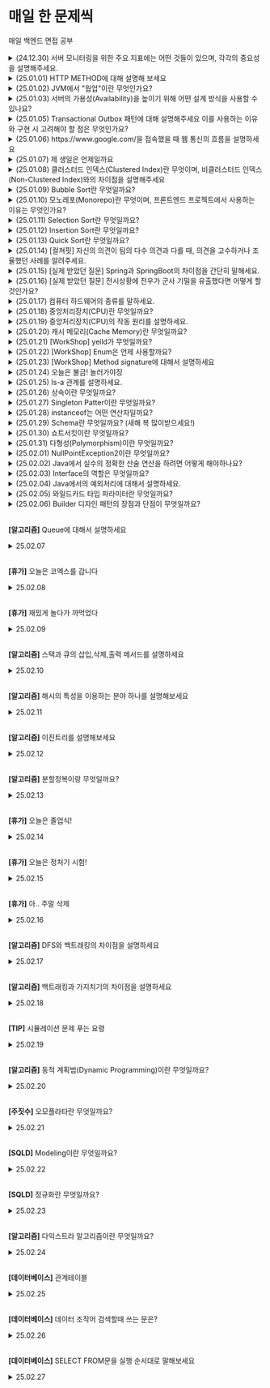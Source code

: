 # 매일 한 문제씩
매일 백엔드 면접 공부

<details>
  <summary>(24.12.30) 서버 모니터링을 위한 주요 지표에는 어떤 것들이 있으며, 각각의 중요성을 설명해주세요.</summary>
  <p>- 서버 모니터링의 주요 지표로는 CPU 사용률(서버 과부하 여부를 판단), 메모리 사용률(메모리 부족이나 누수 감지), 디스크 I/O(입출력 병목 현상 확인), 네트워크 대역폭(트래픽 과부하 및 비정상 활동 감지) 등이 있습니다. 이 지표들은 서버 성능 최적화와 장애 예방을 위해 필수적으로 모니터링해야 합니다. 각각은 시스템의 안정성과 효율성을 유지하는 데 중요한 역할을 합니다.</p>
</details>

<details>
  <summary>(25.01.01) HTTP METHOD에 대해 설명해 보세요</summary>
  <p>- HTTP 메서드는 클라이언트가 서버에 요청하는 방식과 의도를 나타냅니다. GET은 데이터를 조회할 때, POST는 데이터를 생성하거나 전송할 때, PUT은 데이터를 전체적으로 수정하거나 생성할 때, PATCH는 데이터를 부분적으로 수정할 때, DELETE는 데이터를 삭제할 때 사용됩니다. 각 메서드는 특정 상황에 맞게 선택하여 사용됩니다.</p>
</details>

<details>
  <summary>(25.01.02) JVM에서 "웜업"이란 무엇인가요?</summary>
  <p>- JVM에서 "웜업"이란 애플리케이션 초기 실행 단계에서 JIT 컴파일러가 자주 호출되는 메서드(핫스팟)를 네이티브 코드로 컴파일하고 최적화하여 성능을 점차적으로 끌어올리는 과정입니다. 이는 인터프리터 방식으로 시작한 실행이 최적화된 네이티브 코드로 전환되며 성능이 안정화되는 데 중요한 역할을 합니다.</p>
</details>

<details>
  <summary>(25.01.03) 서버의 가용성(Availability)을 높이기 위해 어떤 설계 방식을 사용할 수 있나요?</summary>
  <p>- 서버의 가용성을 높이려면 여러 서버에 일을 나눠주는 로드 밸런싱을 사용해 한 서버가 고장나도 다른 서버가 대신 일하도록 하면 됩니다. 또, 중요한 서버를 여러 개 만들어 두는 이중화로 한 서버가 멈춰도 나머지가 계속 작동하게 할 수 있어요. 마지막으로, 서버를 24시간 감시하고 문제를 빨리 고치는 모니터링도 필요합니다.</p>
</details>

<details>
  <summary>(25.01.05) Transactional Outbox 패턴에 대해 설명해주세요 이를 사용하는 이유와 구현 시 고려해야 할 점은 무엇인가요?</summary>
  <p>- Transactional Outbox 패턴은 데이터베이스 트랜잭션과 메시지 발행을 원자적으로 처리하기 위한 설계 방식입니다. 데이터를 저장할 때 메시지를 함께 "Outbox" 테이블에 기록하고, 이후 메시지 브로커로 전송합니다. 이를 사용하면 데이터 일관성과 메시지 전달의 신뢰성을 확보할 수 있습니다. 구현 시 Outbox 테이블의 데이터 정리 정책과 메시지 전송 실패 시 재처리를 고려해야 하며, 메시지가 중복될 수 있으므로 중복 방지 로직도 필요합니다. 이 패턴은 분산 시스템에서 데이터와 이벤트의 정합성을 유지하는 데 유용합니다.</p>
</details>

<details>
  <summary>(25.01.06) https://www.google.com/을 접속했을 때 웹 통신의 흐름을 설명하세요</summary>
  <p>- 브라우저는 DNS를 통해 IP 주소를 조회하고, HTTPS 요청을 서버로 보내며, 서버는 TLS 핸드셰이크를 통해 안전한 연결을 설정한 후 응답 데이터를 전송해 브라우저가 이를 렌더링합니다.</p>
</details>

<details>
  <summary>(25.01.07) 제 생일은 언제일까요</summary>
  <p>- 오늘입니다. 축하해주세요!</p>
</details>

<details>
  <summary>(25.01.08) 클러스터드 인덱스(Clustered Index)란 무엇이며, 비클러스터드 인덱스(Non-Clustered Index)와의 차이점을 설명해주세요</summary>
  <p>- 클러스터드 인덱스는 내부 힙 자료구조에 있는 실제 데이터 정렬에 영향을 끼칩니다.
일반적으로 PK가 이 클러스터 인덱스로 지정되어있으며 비클러스터 인덱스의 경우 실제 데이터 정렬에는 영향을 끼치지 않습니다. 대신 인덱스를 관리하는 자료구조에 해당 데이터를 찾기위한 주소를 관리합니다. 이때, 다만 dbms에 따라 차이가 있을 수 있습니다. 예를 들어 사용중인 Postgres는 PK라고 할지라도 실제 정렬엔 영향을 가하진 않습니다.</p>
</details>

<details>
  <summary>(25.01.09) Bubble Sort란 무엇일까요?</summary>
  <p>- Bubble Sort는 Selection Sort와 유사한 알고리즘으로 서로 인접한 두 원소의 대소를 비교하고, 조건에 맞지 않다면 자리를 교환하며 정렬하는 알고리즘입니다.</p>
</details>

<details>
  <summary>(25.01.10) 모노레포(Monorepo)란 무엇이며, 프론트엔드 프로젝트에서 사용하는 이유는 무엇인가요?</summary>
  <p>- 모노레포(Monorepo)는 여러 프로젝트의 코드를 하나의 저장소에서 관리하는 방식입니다. 프론트엔드 프로젝트에서는 주로 컴포넌트 라이브러리, 웹 애플리케이션, 유틸리티 패키지 등을 통합적으로 관리하기 위해 사용됩니다. 이 방식은 코드 재사용성과 일관성을 높이고, 단일 저장소 내에서 변경사항을 쉽게 추적할 수 있어 협업 효율성을 극대화하는 데 유리합니다. 특히, 대규모 프로젝트에서 의존성과 버전 관리를 체계적으로 할 수 있다는 점이 큰 장점입니다.</p>
</details>

<details>
  <summary>(25.01.11) Selection Sort란 무엇일까요?</summary>
  <p>- Selection Sort는 Bubble Sort과 유사한 알고리즘으로, 해당 순서에 원소를 넣을 위치는 이미 정해져 있고, 어떤 원소를 넣을지 선택하는 알고리즘입니다. Selection Sort와 Insertion Sort를 헷갈려하는 사람들이 종종 있는데, Selection Sort는 배열에서 해당 자리를 선택하고 그 자리에 오는 값을 찾는 것이라고 생각하면 편합니다.</p>
</details>

<details>
  <summary>(25.01.12) Insertion Sort란 무엇일까요?</summary>
  <p>- 손 안의 카드를 정렬하는 방법과 유사합니다. Insertion Sort는 Selection Sort와 유사하지만, 좀 더 효율적인 정렬 알고리즘입니다. Insertion Sort는 2번째 원소부터 시작하여 그 앞(왼쪽)의 원소들과 비교하여 삽입할 위치를 지정한 후, 원소를 뒤로 옮기고 지정된 자리에 자료를 삽입 하여 정렬하는 알고리즘입니다. 최선의 경우 O(N)이라는 엄청나게 빠른 효율성을 가지고 있어, 다른 정렬 알고리즘의 일부로 사용될 만큼 좋은 정렬 알고리즘입니다.</p>
</details>

<details>
  <summary>(25.01.13) Quick Sort란 무엇일까요?</summary>
  <p>- Quick Sort은 분할 정복(divide and conquer) 방법 을 통해 주어진 배열을 정렬합니다.
  (분할 정복(divide and conquer) 방법 : 문제를 작은 2개의 문제로 분리하고 각각을 해결한 다음, 결과를 모아서 원래의 문제를 해결하는 전략) 
  Quick Sort은 불안정 정렬에 속하며, 다른 원소와의 비교만으로 정렬을 수행하는 비교 정렬에 속한다. 또한 Merge Sort와 달리 Quick Sort는 배열을 비균등하게 분할합니다</p>
</details>

<details>
  <summary>(25.01.14) [컬쳐핏] 자신의 의견이 팀의 다수 의견과 다를 때, 의견을 고수하거나 조율했던 사례를 알려주세요.</summary>
  <p>- 다 같이 동의하고 랜덤으로 추첨한 조의 조장이 조원이 마음에 안든다며 한명을 바꿔달라 했었는데 회장이었던 제가 규칙은 규칙이다며 거절했었습니다.
하지만 저를 제외한 다른 임원들은 그 정도는 양해해주자며 의견이 갈려 '이런 사소한 규칙 하나부터 무너지면 질서가 무너진다'고 설득한 뒤 투표로 진행했습니다.
투표 결과 '바꿔준다'가 되었고 저는 결과에 승복하며 조원을 바꿔주었습니다.</p>
</details>

<details>
  <summary>(25.01.15) [실제 받았던 질문] Spring과 SpringBoot의 차이점을 간단히 말해세요.</summary>
  <p>Spring은 Java 웹 개발 프레임워크입니다. 이것을 더 쓰기 쉽게 만든 프레임워크가 SpringBoot입니다.</p>
</details>

<details>
  <summary>(25.01.16) [실제 받았던 질문] 전시상황에 전우가 군사 기밀을 유출했다면 어떻게 할것인가요?</summary>
  <p>전우란 전장의 벗이라는 뜻입니다. 하지만 세상에 어떤 사람이 친구를 위험에 빠트리겠습니까. 저는 이런일이 발생한다면 전우가 아닌 적으로 간주하겠습니다.</p>
</details>

<details>
  <summary>(25.01.17) 컴퓨터 하드웨어의 종류를 말하세요.</summary>
  <p>- 중앙처리장치(CPU), 기억장치 : RAM, HDD, 입출력 장치 : 마우스, 프린터 등이 있습니다.</p>
</details>

<details>
  <summary>(25.01.18) 중앙처리장치(CPU)란 무엇일까요?</summary>
  <p>- 인간으로 따지면 두뇌에 해당하는 부분 주기억장치에서 프로그램 명령어와 데이터를 읽어와 처리하고 명령어의 수행 순서를 제어함 중앙처리장치는 비교와 연산을 담당하는 산술논리연산장치(ALU)와 명령어의 해석과 실행을 담당하는 제어장치, 속도가 빠른 데이터 기억장소인 레지스터로 구성되어있음
개인용 컴퓨터와 같은 소형 컴퓨터에서는 CPU를 마이크로프로세서라고도 부름</p>
</details>

<details>
  <summary>(25.01.19) 중앙처리장치(CPU)의 작동 원리를 설명하세요.</summary>
  <p>- CPU는 컴퓨터에서 가장 핵심적인 역할을 수행하는 부분. '인간의 두뇌'에 해당
크게 연산장치, 제어장치, 레지스터 3가지로 구성됨
1. 주기억장치는 입력장치에서 입력받은 데이터 또는 보조기억장치에 저장된 프로그램 읽어옴
2. CPU는 프로그램을 실행하기 위해 주기억장치에 저장된 프로그램 명령어와 데이터를 읽어와 처리하고 결과를 다시 주기억장치에 저장
3. 주기억장치는 처리 결과를 보조기억장치에 저장하거나 출력장치로 보냄
4. 제어장치는 1~3 과정에서 명령어가 순서대로 실행되도록 각 장치를 제어</p>
</details>

<details>
  <summary>(25.01.20) 캐시 메모리(Cache Memory)란 무엇일까요? </summary>
  <p>- 속도가 빠른 장치와 느린 장치에서 속도 차이에 따른 병목 현상을 줄이기 위한 메모리를 말한다.</p>
</details>

<details>
  <summary>(25.01.21) [WorkShop] yeild가 무엇일까요? </summary>
  <p>- yeild는 return과 비슷하다고 생각했는데 다릅니다. 반환, 돌려주다라는 영어 단어인데 비동기처리할 때 많이 사용합니다. 누구한테 돌려주는지 중요한데 분기가 나왔던 지점에 return 합니다.
  분기를 조절한다고 생각하면 좋습니다. for문의 label과 같비슷한 역할을 한다고 합니다.</p>
</details>

<details>
  <summary>(25.01.22) [WorkShop] Enum은 언제 사용할까요? </summary>
  <p>- 날짜, 요일, 계절등 불변의 항목을 열거할 때 사용합니다. 프로젝트를 할 때 코드로 관리할 것과 enum으로 관리할 것을 구분해야합니다.</p>
</details>

<details>
  <summary>(25.01.23) [WorkShop] Method signature에 대해서 설명하세요 </summary>
  <p>- 메소드 이름 + 매개변수 타입과 개수</p>
</details>

<details>
  <summary>(25.01.24) 오늘은 불금! 놀러가야징</summary>
  <p>맛있는 순두부 찌개를 먹었답니다</p>
</details>

<details>
  <summary>(25.01.25) Is-a 관계를 설명하세요. </summary>
  <p>- A is a B라는 관계는 A는 B의 일종이다는 의미 (Dog is an Animal)</p>
</details>

<details>
  <summary>(25.01.26) 상속이란 무엇일까요?</summary>
  <p>- 상속은 기존 클래스를 재사용해 새로운 클래스를 작성하는것입니다</p>
</details>

<details>
  <summary>(25.01.27) Singleton Patter이란 무엇일까요?</summary>
  <p>- 단 하나의 유일한 객체를 만들기 위한 코드 패턴입니다. 메모리 절약을 위해 인스턴스가 필요할 때 기존 인스턴스 활용</p>
</details>

<details>
  <summary>(25.01.28) instanceof는 어떤 연산자일까요?</summary>
  <p>- 매개변수가 아니더라도 변수가 참조하는 객체의 타입을 확인할 때 사용하는 연산자입니다.
  좌항의 객체가 우항의 타입이면 true를 출력합니다.</p>
</details>

<details>
  <summary>(25.01.29) Schema란 무엇일까요? (새해 복 많이받으세요!)</summary>
  <p>- 현실과 데이터베이스 사이에 있는 데이터구조. 데이터베이스 조건 Specification을 Description한 Meta-Data</p>
</details>

<details>
  <summary>(25.01.30) 쇼트서킷이란 무엇일까요?</summary>
  <p>- 논리연산자에서 좌측 피연산자만으로도 결과가 확정 된 경우, 굳이 우측 피 연산자의 계산 과정을 진행하지 않는 기능입니다.</p>
</details>

<details>
  <summary>(25.01.31) 다형성(Polymorphism)이란 무엇일까요?</summary>
  <p>- 다형성이란 프로그램 언어 각 요소들(상수, 변수, 식, 객체, 메소드 등)이 다양한 자료형(type)에 속하는 것이 허가되는 성질을 가리킨다.</p>
</details>

<details>
  <summary>(25.02.01) NullPointException2이란 무엇일까요?</summary>
  <p>- 변수가 Null인 상태에서 객체의 데이터나 메소드를 사용하려 하면 발생하는 예외(오류)입니다. reference type이 참조할 데이터가 null일때 생깁니다.</p>
</details>

<details>
  <summary>(25.02.02) Java에서 실수의 정확한 산술 연산을 하려면 어떻게 해야하나요?</summary>
  <p>- double과 float가 부동 소수점을 사용하기 떄문에 정확하지 않아 정수 연산으로 진행합니다.</p>
</details>

<details>
  <summary>(25.02.03) Interface의 역할은 무엇일까요?</summary>
  <p>- 다형성 구현의 주된 기술입니다. 두 객체를 연결하는 역할을 하며 상속보다 공유되는 메소드에 집중합니다.</p>
</details>

<details>
  <summary>(25.02.04) Java에서의 예외처리에 대해서 설명하세요.</summary>
  <p>- 일반 예외와 실행 예외로 나뉩니다. 일반 예외는 컴파일러가 예외 처리 코드 여부를 검사하는 예외고, 실행 예외는 컴파일러가 예외 처리 코드 여부를 검사하지 않는 예외입니다.</p>
</details>

<details>
  <summary>(25.02.05) 와일드카드 타입 파라미터란 무엇일까요?</summary>
  <p>- 제네릭 타입을 매개값이나 리턴 타입으로 사용할 때 범위에 있는 모든 타입으로 대체할 수 있는 타입 파라미터 ?로 표시</p>
</details>

<details>
  <summary>(25.02.06) Builder 디자인 패턴의 장점과 단점이 무엇일까요? </summary>
  <p>- 개발자 코드 작성 및 유지보수 장점이 있고, Builder클래스 자체가 복잡하고 객체 생성시 메모리 낭비가 심하다는 단점이 있습니다.</p>
</details>

<br/>

**[알고리즘]** Queue에 대해서 설명하세요
<details>
  <summary>25.02.07</summary>
  <p>- 큐의 주요 연산으로는 enqueue(삽입), dequeue(삭제), peek(조회)이 있습니다. enqueue는 데이터를 추가하는 연산, dequeue는 데이터를 제거하는 연산입니다. peek은 삭제 없이 front 데이터 출력입니다.<br/>
    - 큐는 운영체제의 프로세스 스케줄링, 프린터의 작업 대기열, 네트워크 패킷 처리, BFS 알고리즘 등에서 활용됩니다. 특히, CPU 스케줄링에서는 먼저 요청된 작업이 먼저 실행되는 특성을 이용해 프로세스를 관리합니다. <br/>
    - 원형 큐는 배열 기반 큐에서 발생하는 공간 낭비 문제를 해결하기 위해 설계된 구조입니다.
  </p>
</details>

<br/>

**[휴가]** 오늘은 코엑스를 갑니다
<details>
  <summary>25.02.08</summary>
  <p>- 예에 재밌게 놀다 와야지</p>
</details>

<br/>

**[휴가]** 재밌게 놀다가 까먹었다
<details>
  <summary>25.02.09</summary>
  <p>- 내일 열심히하자</p>
</details>

<br/>

**[알고리즘]** 스택과 큐의 삽입,삭제,출력 메서드를 설명하세요
<details>
  <summary>25.02.10</summary>
  <p>- Stack Method : push(e), pop(), peek() / Queue Method : offer(e), poll(), peek()</p>
</details>

<br/>

**[알고리즘]** 해시의 특성을 이용하는 분야 하나를 설명해보세요
<details>
  <summary>25.02.11</summary>
  <p>- 데이터베이스 인덱싱 : 데이터베이스에 저장된 데이터를 효율적으로 검색할 때</p>
</details>

<br/>

**[알고리즘]** 이진트리를 설명해보세요
<details>
  <summary>25.02.12</summary>
  <p>- 이진 트리는 각각의 노드가 최대 두 개의 자식 노드를 가지는 트리 자료 구조입니다.</p>
</details>

<br/>

**[알고리즘]** 분할정복이랑 무엇일까요?
<details>
  <summary>25.02.13</summary>
  <p>- 크고 방대한 문제를 조금씩 나눠가며 풀 수 있는 문제 단위로 나눈 다음 다시 합쳐서 해결</p>
</details>


<br/>

**[휴가]** 오늘은 졸업식!
<details>
  <summary>25.02.14</summary>
  <p>- 놀러가야지 헤헤</p>
</details>


<br/>

**[휴가]** 오늘은 정처기 시험!
<details>
  <summary>25.02.15</summary>
  <p>- 95/65/65/80/70 으로 합격!</p>
</details>

<br/>

**[휴가]** 아.. 주말 삭제
<details>
  <summary>25.02.16</summary>
  <p>- 월요일 싫어..</p>
</details>

<br/>

**[알고리즘]** DFS와 백트래킹의 차이점을 설명하세요
<details>
  <summary>25.02.17</summary>
  <p>- DFS는 모든 경로를 탐색해 최고의 경로를 찾지만, 백트래킹은 유망하지 않다면 되돌아간다.</p>
</details>

<br/>

**[알고리즘]** 백트래킹과 가지치기의 차이점을 설명하세요
<details>
  <summary>25.02.18</summary>
  <p>- 백트래킹은 지금 행동이 다음 행동에 영향을 미치고, 가지치기 조건을 벗어나면 잘라냄</p>
</details>

<br/>

**[TIP]** 시뮬레이션 문제 푸는 요령
<details>
  <summary>25.02.19</summary>
  <p>  
    
- 문제를 읽고 pseudo code를 작성하기 (흐름대로)  
    
- 조건 파악하기 (종료 조건, 상태가 변하는 조건)
    
- 문제에서 제공한 dir, r, c와 같은 값은 최대한 그대로 사용 (직관적인 이해 쉬워짐)
  
- 방향 회전의 경우 modulo 연산을 이용하면 쉽게 표현 가능 (연속적인 값 변화를 이용한 간단한 Trick)</p>
</details>

<br/>

**[알고리즘]** 동적 계획법(Dynamic Programming)이란 무엇일까요?
<details>
  <summary>25.02.20</summary>
  <p>- 복잡한 문제를 간단한 여러 개의 문제로 나누어 푸는 방법</p>
</details>

<br/>

**[주짓수]** 오모플라타란 무엇일까요?
<details>
  <summary>25.02.21</summary>
  <p>- 포르투갈어로 견갑골이란 뜻입니다. 주짓수, 유도의 서브미션 기술 이름입니다. 이걸 왜 쓰냐면 오모플라타 걸려서 어깨가 아직도 아파요</p>
</details>

<br/>

**[SQLD]** Modeling이란 무엇일까요?
<details>
  <summary>25.02.22</summary>
  <p>- 모델링이란 현실세계를 대상으로 일종의 모델을 만드는 것을 의미합니다.</p>
</details>

<br/>

**[SQLD]** 정규화란 무엇일까요?
<details>
  <summary>25.02.23</summary>
  <p>- 데이터의 중복을 최소화하면서 테이블을 보다 잘 조직된 상태로 분해하는 과정</p>
</details>

<br/>

**[알고리즘]** 다익스트라 알고리즘이란 무엇일까요?
<details>
  <summary>25.02.24</summary>
  <p>- A노드에서 출발하여 F노드로 가는 최단 경로를 구하는 문제해결하는 알고리즘</p>
</details>

<br/>

**[데이터베이스]** 관계테이블
<details>
  <summary>25.02.25</summary>
  <p>- 필요에 의해서 생겨난 테이블</p>
</details>

<br/>

**[데이터베이스]** 데이터 조작어 검색할때 쓰는 문은?
<details>
  <summary>25.02.26</summary>
  <p>- SELECT/FROM</p>
</details>


<br/>

**[데이터베이스]** SELECT FROM문을 실행 순서대로 말해보세요
<details>
  <summary>25.02.27</summary>
  <p>- FROM -> WHERE -> GROUP BY -> HAVING -> SELECT -> ORDER BY </p>
</details>

